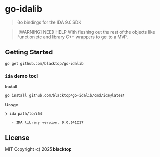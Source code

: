 # go-idalib

> Go bindings for the IDA 9.0 SDK

> [!WARNING] NEED HELP
> With fleshing out the rest of the objects like Function etc and library C++ wrappers to get to a MVP.


## Getting Started

```bash
go get github.com/blacktop/go-idalib
```

### `ida` demo tool

Install

```bash
go install github.com/blacktop/go-idalib/cmd/ida@latest
```

Usage

```bash
❯ ida path/to/i64
```
```bash
   • IDA library version: 9.0.241217
```

## License

MIT Copyright (c) 2025 **blacktop**